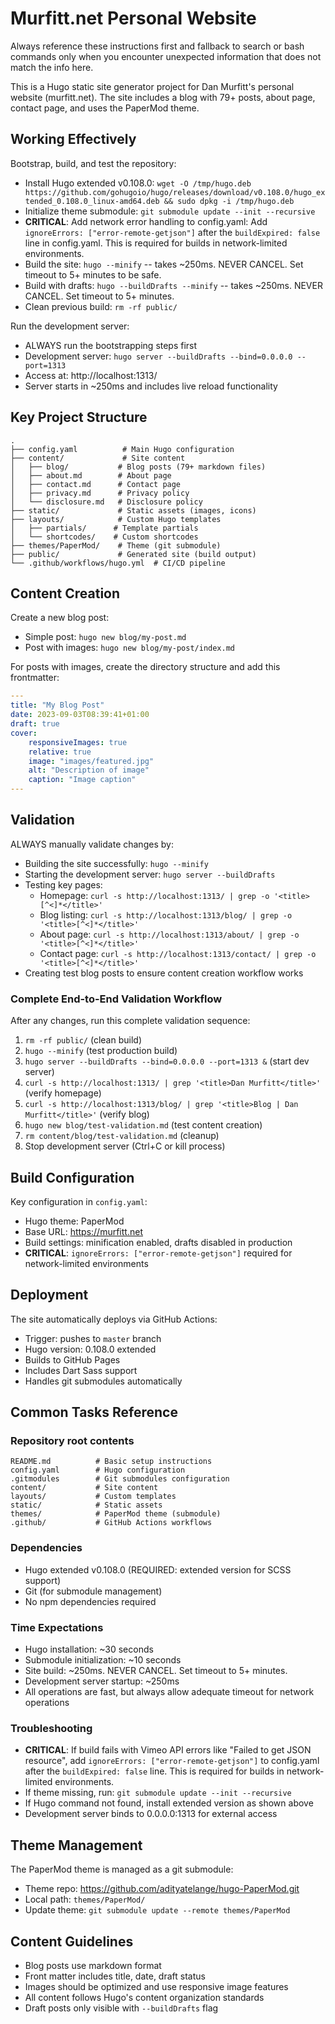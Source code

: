 # Murfitt.net Personal Website

Always reference these instructions first and fallback to search or bash commands only when you encounter unexpected information that does not match the info here.

This is a Hugo static site generator project for Dan Murfitt's personal website (murfitt.net). The site includes a blog with 79+ posts, about page, contact page, and uses the PaperMod theme.

## Working Effectively

Bootstrap, build, and test the repository:

- Install Hugo extended v0.108.0: `wget -O /tmp/hugo.deb https://github.com/gohugoio/hugo/releases/download/v0.108.0/hugo_extended_0.108.0_linux-amd64.deb && sudo dpkg -i /tmp/hugo.deb`
- Initialize theme submodule: `git submodule update --init --recursive`
- **CRITICAL**: Add network error handling to config.yaml: Add `ignoreErrors: ["error-remote-getjson"]` after the `buildExpired: false` line in config.yaml. This is required for builds in network-limited environments.
- Build the site: `hugo --minify` -- takes ~250ms. NEVER CANCEL. Set timeout to 5+ minutes to be safe.
- Build with drafts: `hugo --buildDrafts --minify` -- takes ~250ms. NEVER CANCEL. Set timeout to 5+ minutes.
- Clean previous build: `rm -rf public/`

Run the development server:
- ALWAYS run the bootstrapping steps first
- Development server: `hugo server --buildDrafts --bind=0.0.0.0 --port=1313`
- Access at: http://localhost:1313/
- Server starts in ~250ms and includes live reload functionality

## Key Project Structure

```
.
├── config.yaml          # Main Hugo configuration
├── content/             # Site content
│   ├── blog/           # Blog posts (79+ markdown files)
│   ├── about.md        # About page
│   ├── contact.md      # Contact page
│   ├── privacy.md      # Privacy policy
│   └── disclosure.md   # Disclosure policy
├── static/             # Static assets (images, icons)
├── layouts/            # Custom Hugo templates
│   ├── partials/      # Template partials
│   └── shortcodes/    # Custom shortcodes
├── themes/PaperMod/    # Theme (git submodule)
├── public/             # Generated site (build output)
└── .github/workflows/hugo.yml  # CI/CD pipeline
```

## Content Creation

Create a new blog post:
- Simple post: `hugo new blog/my-post.md`
- Post with images: `hugo new blog/my-post/index.md`

For posts with images, create the directory structure and add this frontmatter:
```yaml
---
title: "My Blog Post"
date: 2023-09-03T08:39:41+01:00
draft: true
cover:
    responsiveImages: true
    relative: true
    image: "images/featured.jpg"
    alt: "Description of image"
    caption: "Image caption"
---
```

## Validation

ALWAYS manually validate changes by:
- Building the site successfully: `hugo --minify`
- Starting the development server: `hugo server --buildDrafts`
- Testing key pages:
  - Homepage: `curl -s http://localhost:1313/ | grep -o '<title>[^<]*</title>'`
  - Blog listing: `curl -s http://localhost:1313/blog/ | grep -o '<title>[^<]*</title>'`
  - About page: `curl -s http://localhost:1313/about/ | grep -o '<title>[^<]*</title>'`
  - Contact page: `curl -s http://localhost:1313/contact/ | grep -o '<title>[^<]*</title>'`
- Creating test blog posts to ensure content creation workflow works

### Complete End-to-End Validation Workflow
After any changes, run this complete validation sequence:
1. `rm -rf public/` (clean build)
2. `hugo --minify` (test production build)
3. `hugo server --buildDrafts --bind=0.0.0.0 --port=1313 &` (start dev server)
4. `curl -s http://localhost:1313/ | grep '<title>Dan Murfitt</title>'` (verify homepage)
5. `curl -s http://localhost:1313/blog/ | grep '<title>Blog | Dan Murfitt</title>'` (verify blog)
6. `hugo new blog/test-validation.md` (test content creation)
7. `rm content/blog/test-validation.md` (cleanup)
8. Stop development server (Ctrl+C or kill process)

## Build Configuration

Key configuration in `config.yaml`:
- Hugo theme: PaperMod
- Base URL: https://murfitt.net
- Build settings: minification enabled, drafts disabled in production
- **CRITICAL**: `ignoreErrors: ["error-remote-getjson"]` required for network-limited environments

## Deployment

The site automatically deploys via GitHub Actions:
- Trigger: pushes to `master` branch
- Hugo version: 0.108.0 extended
- Builds to GitHub Pages
- Includes Dart Sass support
- Handles git submodules automatically

## Common Tasks Reference

### Repository root contents
```
README.md          # Basic setup instructions
config.yaml        # Hugo configuration
.gitmodules        # Git submodules configuration
content/           # Site content
layouts/           # Custom templates
static/            # Static assets
themes/            # PaperMod theme (submodule)
.github/           # GitHub Actions workflows
```

### Dependencies
- Hugo extended v0.108.0 (REQUIRED: extended version for SCSS support)
- Git (for submodule management)
- No npm dependencies required

### Time Expectations
- Hugo installation: ~30 seconds
- Submodule initialization: ~10 seconds
- Site build: ~250ms. NEVER CANCEL. Set timeout to 5+ minutes.
- Development server startup: ~250ms
- All operations are fast, but always allow adequate timeout for network operations

### Troubleshooting
- **CRITICAL**: If build fails with Vimeo API errors like "Failed to get JSON resource", add `ignoreErrors: ["error-remote-getjson"]` to config.yaml after the `buildExpired: false` line. This is required for builds in network-limited environments.
- If theme missing, run: `git submodule update --init --recursive`
- If Hugo command not found, install extended version as shown above
- Development server binds to 0.0.0.0:1313 for external access

## Theme Management

The PaperMod theme is managed as a git submodule:
- Theme repo: https://github.com/adityatelange/hugo-PaperMod.git
- Local path: `themes/PaperMod/`
- Update theme: `git submodule update --remote themes/PaperMod`

## Content Guidelines

- Blog posts use markdown format
- Front matter includes title, date, draft status
- Images should be optimized and use responsive image features
- All content follows Hugo's content organization standards
- Draft posts only visible with `--buildDrafts` flag